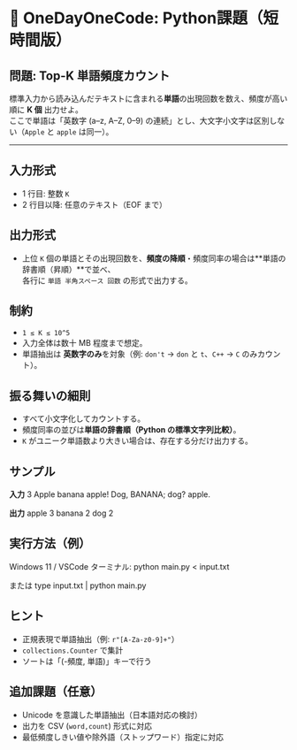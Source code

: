 # 🐍 OneDayOneCode: Python課題（短時間版）

## 問題: Top-K 単語頻度カウント

標準入力から読み込んだテキストに含まれる**単語**の出現回数を数え、頻度が高い順に **K 個** 出力せよ。  
ここで単語は「英数字 (a–z, A–Z, 0–9) の連続」とし、大文字小文字は区別しない（`Apple` と `apple` は同一）。

---

## 入力形式
- 1 行目: 整数 `K`  
- 2 行目以降: 任意のテキスト（EOF まで）

## 出力形式
- 上位 `K` 個の単語とその出現回数を、**頻度の降順**・頻度同率の場合は**単語の辞書順（昇順）**で並べ、  
  各行に `単語 半角スペース 回数` の形式で出力する。

## 制約
- `1 ≤ K ≤ 10^5`
- 入力全体は数十 MB 程度まで想定。
- 単語抽出は **英数字のみ**を対象（例: `don't` → `don` と `t`、`C++` → `C` のみカウント）。

## 振る舞いの細則
- すべて小文字化してカウントする。
- 頻度同率の並びは**単語の辞書順（Python の標準文字列比較）**。
- `K` がユニーク単語数より大きい場合は、存在する分だけ出力する。

## サンプル

**入力**
3
Apple banana apple! Dog, BANANA; dog? apple.

**出力**
apple 3
banana 2
dog 2


## 実行方法（例）
Windows 11 / VSCode ターミナル:
python main.py < input.txt

または
type input.txt | python main.py


## ヒント
- 正規表現で単語抽出（例: `r"[A-Za-z0-9]+"`）
- `collections.Counter` で集計
- ソートは「(-頻度, 単語)」キーで行う

## 追加課題（任意）
- Unicode を意識した単語抽出（日本語対応の検討）
- 出力を CSV (`word,count`) 形式に対応
- 最低頻度しきい値や除外語（ストップワード）指定に対応
